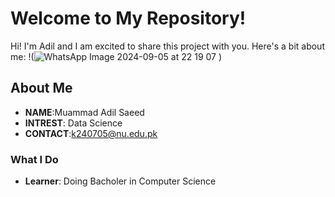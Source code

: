 # Welcome to My Repository!
Hi! I'm Adil and I am excited to share this project with you. Here's a bit about me:
!(![WhatsApp Image 2024-09-05 at 22 19 07](https://github.com/user-attachments/assets/4a62c8d5-42dc-4591-9abd-81fe426ab2d7)
)

## About Me
+ **NAME**:Muammad Adil Saeed
+ **INTREST**: Data Science 
+ **CONTACT**:k240705@nu.edu.pk
### What I Do
+ **Learner**: Doing Bacholer in Computer Science
